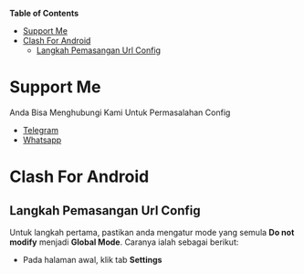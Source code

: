 **Table of Contents**

- [Support Me](#support-me)
- [Clash For Android](#clash-for-android)
  - [Langkah Pemasangan Url Config](#langkah-pemasangan-url-config)

# Support Me
Anda Bisa Menghubungi Kami Untuk Permasalahan Config
- [Telegram](https://t.me/AfthonPc)
- [Whatsapp](https://wa.me/6285334821022)

# Clash For Android
## Langkah Pemasangan Url Config
Untuk langkah pertama, pastikan anda mengatur mode yang semula **Do not modify** menjadi **Global Mode**. Caranya ialah sebagai berikut:
* Pada halaman awal, klik tab **Settings**
